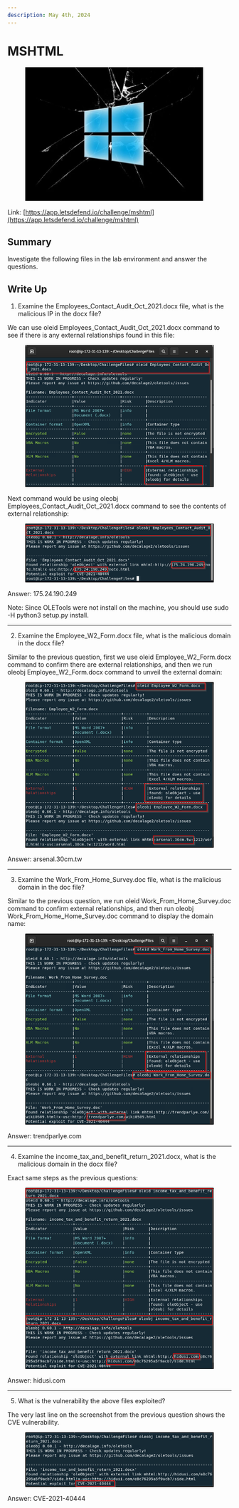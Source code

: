 ```yaml
---
description: May 4th, 2024
---
```


# MSHTML

<figure><img src="../.gitbook/assets/image (35).png" alt=""><figcaption></figcaption></figure>

Link: [https://app.letsdefend.io/challenge/mshtml](https://app.letsdefend.io/challenge/mshtml)

## Summary

Investigate the following files in the lab environment and answer the questions.&#x20;

## Write Up

1. Examine the Employees\_Contact\_Audit\_Oct\_2021.docx file, what is the malicious IP in the docx file?

We can use oleid Employees\_Contact\_Audit\_Oct\_2021.docx command to see if there is any external relationships found in this file:

<figure><img src="../.gitbook/assets/image (36).png" alt=""><figcaption></figcaption></figure>

Next command would be using oleobj Employees\_Contact\_Audit\_Oct\_2021.docx command to see the contents of external relationship:

<figure><img src="../.gitbook/assets/image (37).png" alt=""><figcaption></figcaption></figure>

Answer: 175.24.190.249

Note: Since OLETools were not install on the machine, you should use sudo -H python3 setup.py install.

***

2. Examine the Employee\_W2\_Form.docx file, what is the malicious domain in the docx file?

Similar to the previous question, first we use oleid Employee\_W2\_Form.docx command to confirm there are external relationships, and then we run oleobj Employee\_W2\_Form.docx command to unveil the external domain:

<figure><img src="../.gitbook/assets/image (38).png" alt=""><figcaption></figcaption></figure>

Answer: arsenal.30cm.tw

***

3. Examine the Work\_From\_Home\_Survey.doc file, what is the malicious domain in the doc file?

Similar to the previous question, we run oleid Work\_From\_Home\_Survey.doc command to confirm external relationships, and then run oleobj Work\_From\_Home\_Home\_Survey.doc command to display the domain name:

<figure><img src="../.gitbook/assets/image (39).png" alt=""><figcaption></figcaption></figure>

Answer: trendparlye.com

***

4. Examine the income\_tax\_and\_benefit\_return\_2021.docx, what is the malicious domain in the docx file?

Exact same steps as the previous questions:

<figure><img src="../.gitbook/assets/image (40).png" alt=""><figcaption></figcaption></figure>

Answer: hidusi.com

***

5. What is the vulnerability the above files exploited?

The very last line on the screenshot from the previous question shows the CVE vulnerability.

<figure><img src="../.gitbook/assets/image (41).png" alt=""><figcaption></figcaption></figure>

Answer: CVE-2021-40444
